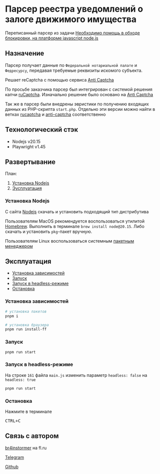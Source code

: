 # Парсер реестра уведомлений о залоге движимого имущества

Переписанный парсер из задачи [Необходимо помощь в обходе блокировки, на платформе javascript node.js](https://www.fl.ru/projects/5342330/neobhodimo-pomosch-v-obhode-blokirovki-na-platforme-javascript-nodejs-.html)

## Назначение

Парсер получает данные по `Федеральной нотариальной палате` и `Федресурсу`, передавая требуемые реквизиты искомого субъекта.

Решает reCaptcha c помощью сервиса [Anti Captcha](https://anti-captcha.com)

По просьбе заказчика парсер был интегрирован с системой решения капчи [ruCaptcha](https://rucaptcha.com/enterpage). Изначально решение было основано на [Anti Captcha](https://anti-captcha.com)

Так же в парсер были внедрены эвристики по получению входящих данных из PHP-скрипта `start.php`. Отдельно эти версии можно найти в ветках [rucaptcha](/../rucaptcha/README.md) и [anti-captcha](/../anti-captcha/README.md) соответственно

## Технологический стэк

* Nodejs v20.15
* Playwright v1.45

## Развертывание

План:

1. [Установка Nodejs](#установка-nodejs)
2. [Эусплуатация](#эксплуатация)

### Установка Nodejs

С сайта [Nodejs](https://nodejs.org/download/release/v20.15.1/) скачать и установить подходящий тип дистрибутива

Пользователям MacOS рекомендуется воспользоваться утилитой [Homebrew](https://brew.sh/index_ru).
Выполнить в терминале `brew install node@20.15`. Либо скачать и установить `pkg`-пакет вручную.

Пользователям Linux воспользоваться системным [пакетным менеджером](https://nodejs.org/en/download/package-manager)

## Эксплуатация

* [Установка зависимостей](#установка-зависимостей)
* [Запуск](#запуск)
* [Запуск в headless-режиме](#запуск-в-headless-режиме)
* [Остановка](#остановка)

### Установка зависимостей

```bash
# установка пакетов
pnpm i

# установка браузера
pnpm run install-ff
```

### Запуск

```bash
pnpm run start
```

### Запуск в headless-режиме

На строке `161` файла `main.js` изменить параметр `headless: false` на `headless: true`

```bash
pnpm run start
```

### Остановка

Нажмите в терминале <pre>CTRL+C</pre>

## Связь с автором

[br4instormer](https://www.fl.ru/users/br4instormer/portfolio/) на fl.ru

[Telegram](https://t.me/br4instormer)

[Github](https://github.com/br4instormer)
